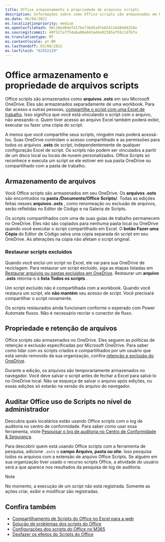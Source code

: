 ```yaml
---
title: Office armazenamento e propriedade de arquivos scripts
description: Informações sobre como Office scripts são armazenados em Microsoft OneDrive e transferidos entre proprietários.
ms.date: 06/04/2021
ms.localizationpriority: medium
ms.openlocfilehash: 98c10ed8def417bef36d5a97eb5411648d49258e
ms.sourcegitcommit: 49f527a7f54aba00e843ad4a92385af59c1d7bfa
ms.translationtype: MT
ms.contentlocale: pt-BR
ms.lasthandoff: 03/08/2022
ms.locfileid: "63352129"
---
```

# <a name="office-scripts-file-storage-and-ownership"></a>Office armazenamento e propriedade de arquivos scripts

Office scripts são armazenados como **arquivos .osts** em seu Microsoft OneDrive. Eles são armazenados separadamente de uma workbook. Para dar acesso a outras pessoas, [compartilhe o script com uma Excel de trabalho](excel.md#share-office-scripts). Isso significa que você está vinculando o script com o arquivo, não anexando-o. Quem tiver acesso ao arquivo Excel também poderá exibir, executar ou fazer uma cópia do script.

A menos que você compartilhe seus scripts, ninguém mais poderá acessá-los. Suas OneDrive controlam o acesso compartilhado e as permissões para todos os arquivos **.osts** de script, independentemente de qualquer configuração Excel de script. Os scripts não podem ser vinculados a partir de um disco local ou locais de nuvem personalizados. Office Scripts só reconhece e executa um script se ele estiver em sua pasta OneDrive ou compartilhado com a pasta de trabalho.

## <a name="file-storage"></a>Armazenamento de arquivos

Você Office scripts são armazenados em seu OneDrive. Os **arquivos .osts** são encontrados na **pasta /Documents/Office Scripts/**. Todas as edições feitas nesses **arquivos .osts** , como renomeação ou exclusão de arquivos, serão refletidas no Editor de Código e na Galeria de Scripts.

Os scripts compartilhados com uma de suas guias de trabalho permanecem no OneDrive. Eles não são copiados para nenhuma pasta local ou OneDrive quando você executar o script compartilhado em Excel. O **botão Fazer uma Cópia** do Editor de Código salva uma cópia separada do script em seu OneDrive. As alterações na cópia não afetam o script original.

### <a name="restore-deleted-scripts"></a>Restaurar scripts excluídos

Quando você exclui um script no Excel, ele vai para sua OneDrive de reciclagem. Para restaurar um script excluído, siga as etapas listadas em [Restaurar arquivos ou pastas excluídos em OneDrive](https://support.microsoft.com/office/949ada80-0026-4db3-a953-c99083e6a84f). Restaurar um **arquivo .osts** retorna-o à **lista Todos os scripts** .

Um script excluído não é compartilhada com a workbook. Quando você restaura um script, ele **não mantém** seu acesso de script. Você precisará compartilhar o script novamente.

Os scripts restaurados ainda funcionam conforme o esperado com Power Automate fluxos. Não é necessário recriar o conector de fluxo.

## <a name="file-ownership-and-retention"></a>Propriedade e retenção de arquivos

Office scripts são armazenados no OneDrive. Eles seguem as políticas de retenção e exclusão especificadas por Microsoft OneDrive. Para saber como lidar com os scripts criados e compartilhados por um usuário que está sendo removido da sua organização, confira [retenção e exclusão do OneDrive](/onedrive/retention-and-deletion).

Durante a edição, os arquivos são temporariamente armazenados no navegador. Você deve salvar o script antes de fechar a Excel para salvá-lo no OneDrive local. Não se esqueça de salvar o arquivo após edições, ou essas edições só estarão na versão do arquivo do navegador.

## <a name="audit-office-scripts-usage-at-the-admin-level"></a>Auditar Office uso de Scripts no nível de administrador

Descubra quais locatários estão usando Office scripts com o log de auditoria no centro de conformidade. Para saber como usar essa ferramenta, visite [Pesquisar o log de auditoria no Centro de Conformidade & Segurança](/microsoft-365/compliance/search-the-audit-log-in-security-and-compliance?view=o365-worldwide&preserve-view=true#search-the-audit-log).

Para descobrir quem está usando Office scripts com a ferramenta de pesquisa, adicione `.osts` o **campo Arquivo, pasta ou site**. Isso pesquisa todos os arquivos com a extensão de arquivo Office Scripts. Se alguém em sua organização tiver usado o recurso scripts Office, a atividade do usuário será a que aparece nos resultados da pesquisa de log de auditoria.

> [!NOTE]
> No momento, a execução de um script não está registrada. Somente as ações criar, exibir e modificar são registradas.

## <a name="see-also"></a>Confira também

- [Compartilhamento de Scripts do Office no Excel para a web](https://support.microsoft.com/office/226eddbc-3a44-4540-acfe-fccda3d1122b)
- [Solução de problemas dos scripts do Office](../testing/troubleshooting.md)
- [Configurações dos scripts do Office no M365](/microsoft-365/admin/manage/manage-office-scripts-settings)
- [Desfazer os efeitos do Scripts do Office](../testing/undo.md)
